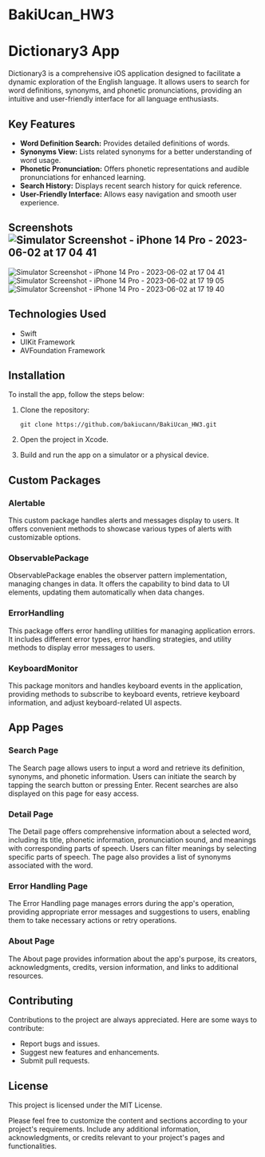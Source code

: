# BakiUcan_HW3
# Dictionary3 App

Dictionary3 is a comprehensive iOS application designed to facilitate a dynamic exploration of the English language. It allows users to search for word definitions, synonyms, and phonetic pronunciations, providing an intuitive and user-friendly interface for all language enthusiasts.

## Key Features

- **Word Definition Search:** Provides detailed definitions of words.
- **Synonyms View:** Lists related synonyms for a better understanding of word usage.
- **Phonetic Pronunciation:** Offers phonetic representations and audible pronunciations for enhanced learning.
- **Search History:** Displays recent search history for quick reference.
- **User-Friendly Interface:** Allows easy navigation and smooth user experience.

## Screenshots![Simulator Screenshot - iPhone 14 Pro - 2023-06-02 at 17 04 41](https://github.com/bakiucann/BakiUcan_HW3/assets/113190194/3374a0a7-9543-4931-8f9c-493bed343fbf)

![Simulator Screenshot - iPhone 14 Pro - 2023-06-02 at 17 04 41](https://github.com/bakiucann/BakiUcan_HW3/assets/113190194/bea060e7-7906-4c99-8f77-b9cd8065041b)
![Simulator Screenshot - iPhone 14 Pro - 2023-06-02 at 17 19 05](https://github.com/bakiucann/BakiUcan_HW3/assets/113190194/1c6b74b3-136f-4513-b15a-ae49adde97cc)
![Simulator Screenshot - iPhone 14 Pro - 2023-06-02 at 17 19 40](https://github.com/bakiucann/BakiUcan_HW3/assets/113190194/648f3ab2-9d42-49e0-8fa6-03e94531349b)




## Technologies Used

- Swift
- UIKit Framework
- AVFoundation Framework

## Installation

To install the app, follow the steps below:

1. Clone the repository:

    ```
    git clone https://github.com/bakiucann/BakiUcan_HW3.git
    ```

2. Open the project in Xcode.
3. Build and run the app on a simulator or a physical device.

## Custom Packages

### Alertable
This custom package handles alerts and messages display to users. It offers convenient methods to showcase various types of alerts with customizable options.

### ObservablePackage
ObservablePackage enables the observer pattern implementation, managing changes in data. It offers the capability to bind data to UI elements, updating them automatically when data changes.

### ErrorHandling
This package offers error handling utilities for managing application errors. It includes different error types, error handling strategies, and utility methods to display error messages to users.

### KeyboardMonitor
This package monitors and handles keyboard events in the application, providing methods to subscribe to keyboard events, retrieve keyboard information, and adjust keyboard-related UI aspects.

## App Pages

### Search Page
The Search page allows users to input a word and retrieve its definition, synonyms, and phonetic information. Users can initiate the search by tapping the search button or pressing Enter. Recent searches are also displayed on this page for easy access.

### Detail Page
The Detail page offers comprehensive information about a selected word, including its title, phonetic information, pronunciation sound, and meanings with corresponding parts of speech. Users can filter meanings by selecting specific parts of speech. The page also provides a list of synonyms associated with the word.

### Error Handling Page
The Error Handling page manages errors during the app's operation, providing appropriate error messages and suggestions to users, enabling them to take necessary actions or retry operations.

### About Page
The About page provides information about the app's purpose, its creators, acknowledgments, credits, version information, and links to additional resources.

## Contributing
Contributions to the project are always appreciated. Here are some ways to contribute:

- Report bugs and issues.
- Suggest new features and enhancements.
- Submit pull requests.

## License
This project is licensed under the MIT License.

Please feel free to customize the content and sections according to your project's requirements. Include any additional information, acknowledgments, or credits relevant to your project's pages and functionalities.

